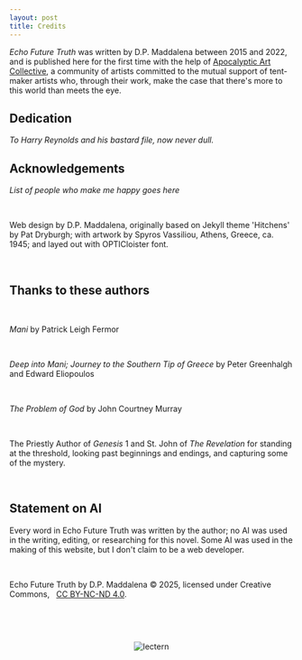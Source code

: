 ```yaml
---
layout: post
title: Credits
---
```


*Echo Future Truth* was written by D.P. Maddalena between 2015 and 2022, and is published here for the first time with the help of [Apocalyptic Art Collective](https://apocalypticartcollective.com), a community of artists committed to the mutual support of tent-maker artists who, through their work, make the case that there's more to this world than meets the eye. 

## Dedication

*To Harry Reynolds and his bastard file, now never dull.* 

## Acknowledgements

*List of people who make me happy goes here*

<!--
- Bruce Charonnat (editing, design, promotion and publication support, production, vision, and chief provocateur)
- Nik Bartunek (engineering and marketing support, social media, photography, commiseration without capitulation, providential hand-me-downs)
- Julie Maddalena (voice coaching and studio support, eye of newt and other medicinals)
- Eric Mathis (early and eternal reader, epical and erical support)
- Marilyn Mcentyre (editing & encouragement, publishing wisdom)
- Zoe Maddalena (vibe & inspiration, straight talk)
- Michael Toy (soul brother, faithful and universal colaborator, honest assessor)
- Linda Toy (soul sister, networker, encourager)
- Kevin Marks (Original Field Trip Buddy) 
- Marge Boots (graphics and <cough> typography support)
- Russ Sampson (Saint Sampson, organizer of the *Tonopolo readings*)
- Everyone trapped at Tonopolo during the readings (great vibes, great listeners, great feedback)
- Heather Fosth (third-stage rocket ignition)
- Carla Mathis (prayer and wisdom, theater edition)
- Mike McKenna (prayer and wisdom, tech edition; brand fanboy)
- Craig Lauchner (prayer and wisdom, prayer and wisdom edition)
- Timothy Maddalena (Most Reassuring Fan, grounded wisdom)
- A special thanks to the beautiful, patient, supportive wife of the artist, Anghelika ('that's kind of *your* thing') Maddalena.
- Finally, my God -- maker, rescuer, comforter; Word That Orders the Mess (for ordering my mess)
-->

&nbsp;

Web design by D.P. Maddalena, originally based on Jekyll theme 'Hitchens' by Pat Dryburgh; with artwork by Spyros Vassiliou, Athens, Greece, ca. 1945; and layed out with OPTICloister font.

&nbsp;

## Thanks to these authors

&nbsp;

*Mani* by Patrick Leigh Fermor

&nbsp;

*Deep into Mani; Journey to the Southern Tip of Greece* by Peter Greenhalgh and Edward Eliopoulos

&nbsp;

*The Problem of God* by John Courtney Murray

&nbsp;

The Priestly Author of *Genesis* 1 and St. John of *The Revelation* for standing at the threshold, looking past beginnings and endings, and capturing some of the mystery.  


&nbsp;

## Statement on AI

Every word in Echo Future Truth was written by the author; no AI was used in the writing, editing, or researching for this novel. Some AI was used in the making of this website, but I don't claim to be a web developer.

&nbsp;

Echo Future Truth by D.P. Maddalena  © 2025, licensed under Creative Commons, &nbsp; [CC BY-NC-ND 4.0](https://creativecommons.org/licenses/by-nc-nd/4.0/).

&nbsp;

&nbsp;

<div style="text-align:center">
<img src="{{ '/assets/images/aacwordmark.png' | relative_url }}" alt='lectern' />
</div>
